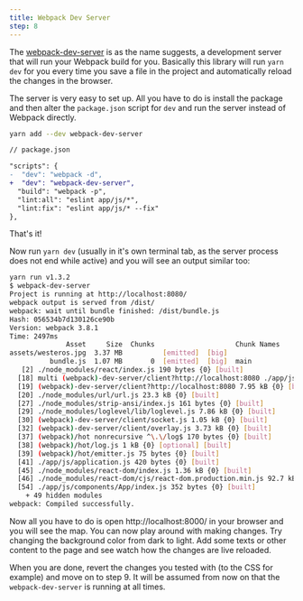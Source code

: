```yaml
---
title: Webpack Dev Server
step: 8
---
```


The [webpack-dev-server](https://github.com/webpack/webpack-dev-server) is as
the name suggests, a development server that will run your Webpack build for
you. Basically this library will run `yarn dev` for you every time you save a
file in the project and automatically reload the changes in the browser.

The server is very easy to set up. All you have to do is install the package and
then alter the `package.json` script for `dev` and run the server instead of
Webpack directly.

```bash
yarn add --dev webpack-dev-server
```

```diff
// package.json

"scripts": {
-  "dev": "webpack -d",
+  "dev": "webpack-dev-server",
  "build": "webpack -p",
  "lint:all": "eslint app/js/*",
  "lint:fix": "eslint app/js/* --fix"
},
```

That's it!

Now run `yarn dev` (usually in it's own terminal tab, as the server process does
not end while active) and you will see an output similar too:

```bash
yarn run v1.3.2
$ webpack-dev-server
Project is running at http://localhost:8080/
webpack output is served from /dist/
webpack: wait until bundle finished: /dist/bundle.js
Hash: 056534b7d130126ce90b
Version: webpack 3.8.1
Time: 2497ms
              Asset     Size  Chunks                    Chunk Names
assets/westeros.jpg  3.37 MB          [emitted]  [big]
          bundle.js  1.07 MB       0  [emitted]  [big]  main
   [2] ./node_modules/react/index.js 190 bytes {0} [built]
  [18] multi (webpack)-dev-server/client?http://localhost:8080 ./app/js/application.js 40 bytes {0} [built]
  [19] (webpack)-dev-server/client?http://localhost:8080 7.95 kB {0} [built]
  [20] ./node_modules/url/url.js 23.3 kB {0} [built]
  [27] ./node_modules/strip-ansi/index.js 161 bytes {0} [built]
  [29] ./node_modules/loglevel/lib/loglevel.js 7.86 kB {0} [built]
  [30] (webpack)-dev-server/client/socket.js 1.05 kB {0} [built]
  [32] (webpack)-dev-server/client/overlay.js 3.73 kB {0} [built]
  [37] (webpack)/hot nonrecursive ^\.\/log$ 170 bytes {0} [built]
  [38] (webpack)/hot/log.js 1 kB {0} [optional] [built]
  [39] (webpack)/hot/emitter.js 75 bytes {0} [built]
  [41] ./app/js/application.js 420 bytes {0} [built]
  [45] ./node_modules/react-dom/index.js 1.36 kB {0} [built]
  [46] ./node_modules/react-dom/cjs/react-dom.production.min.js 92.7 kB {0} [built]
  [54] ./app/js/components/App/index.js 352 bytes {0} [built]
    + 49 hidden modules
webpack: Compiled successfully.
```

Now all you have to do is open http://localhost:8000/ in your browser and you
will see the map. You can now play around with making changes. Try changing the
background color from dark to light. Add some texts or other content to the page
and see watch how the changes are live reloaded.

When you are done, revert the changes you tested with (to the CSS for example)
and move on to step 9. It will be assumed from now on that the
`webpack-dev-server` is running at all times.
